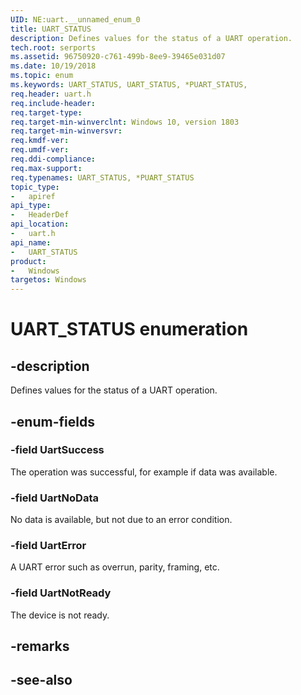 ```yaml
---
UID: NE:uart.__unnamed_enum_0
title: UART_STATUS
description: Defines values for the status of a UART operation.
tech.root: serports
ms.assetid: 96750920-c761-499b-8ee9-39465e031d07
ms.date: 10/19/2018
ms.topic: enum
ms.keywords: UART_STATUS, UART_STATUS, *PUART_STATUS,
req.header: uart.h
req.include-header:
req.target-type:
req.target-min-winverclnt: Windows 10, version 1803
req.target-min-winversvr:
req.kmdf-ver:
req.umdf-ver:
req.ddi-compliance:
req.max-support:
req.typenames: UART_STATUS, *PUART_STATUS
topic_type:
-	apiref
api_type:
-	HeaderDef
api_location:
-	uart.h
api_name:
-	UART_STATUS
product:
-	Windows
targetos: Windows
---
```


# UART_STATUS enumeration

## -description

Defines values for the status of a UART operation.

## -enum-fields

### -field UartSuccess
The operation was successful, for example if data was available.

### -field UartNoData
No data is available, but not due to an error condition.

### -field UartError
A UART error such as overrun, parity, framing, etc.

### -field UartNotReady
The device is not ready.

## -remarks

## -see-also
